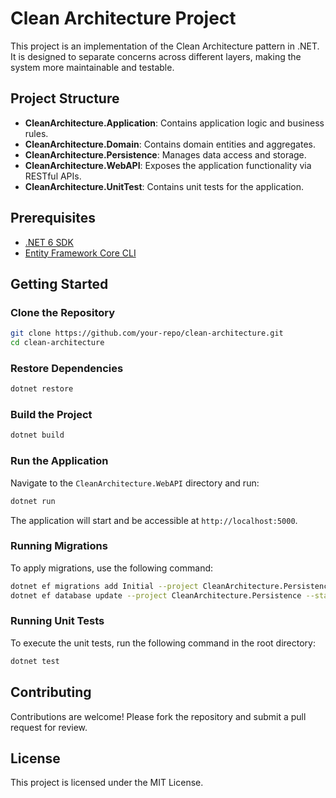 # Clean Architecture Project

This project is an implementation of the Clean Architecture pattern in .NET. It is designed to separate concerns across different layers, making the system more maintainable and testable.

## Project Structure

- **CleanArchitecture.Application**: Contains application logic and business rules.
- **CleanArchitecture.Domain**: Contains domain entities and aggregates.
- **CleanArchitecture.Persistence**: Manages data access and storage.
- **CleanArchitecture.WebAPI**: Exposes the application functionality via RESTful APIs.
- **CleanArchitecture.UnitTest**: Contains unit tests for the application.

## Prerequisites

- [.NET 6 SDK](https://dotnet.microsoft.com/download/dotnet/6.0)
- [Entity Framework Core CLI](https://docs.microsoft.com/en-us/ef/core/cli/dotnet)

## Getting Started

### Clone the Repository

```bash
git clone https://github.com/your-repo/clean-architecture.git
cd clean-architecture
```

### Restore Dependencies

```bash
dotnet restore
```

### Build the Project

```bash
dotnet build
```

### Run the Application

Navigate to the `CleanArchitecture.WebAPI` directory and run:

```bash
dotnet run
```

The application will start and be accessible at `http://localhost:5000`.

### Running Migrations

To apply migrations, use the following command:

```bash
dotnet ef migrations add Initial --project CleanArchitecture.Persistence --startup-project CleanArchitecture.WebAPI
dotnet ef database update --project CleanArchitecture.Persistence --startup-project CleanArchitecture.WebAPI
```

### Running Unit Tests

To execute the unit tests, run the following command in the root directory:

```bash
dotnet test
```

## Contributing

Contributions are welcome! Please fork the repository and submit a pull request for review.

## License

This project is licensed under the MIT License.
